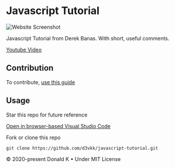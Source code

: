 # Javascript Tutorial

![Website Screenshot](https://github.com/d3vkk/javascript-tutorial/blob/master/screenshot.png)

Javascript Tutorial from Derek Banas. With short, useful comments.

[Youtube Video](https://www.youtube.com/watch?v=fju9ii8YsGs)

## Contribution

To contribute, [use this guide](https://github.com/d3vkk/open-source/blob/master/CONTRIBUTING.md)

## Usage

Star this repo for future reference

[Open in browser-based Visual Studio Code](https://vscode.dev//github/d3vkk/javascript-tutorial)

Fork or clone this repo
```
git clone https://github.com/d3vkk/javascript-tutorial.git
```

© 2020-present Donald K • Under MIT License
